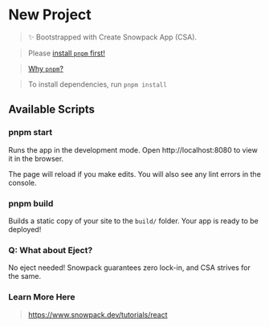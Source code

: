 # New Project

> ✨ Bootstrapped with Create Snowpack App (CSA).

> Please [install `pnpm` first!](https://pnpm.io/installation)

> [Why `pnpm`?](https://pnpm.io/motivation)

> To install dependencies, run `pnpm install`

## Available Scripts

### pnpm start

Runs the app in the development mode.
Open http://localhost:8080 to view it in the browser.

The page will reload if you make edits.
You will also see any lint errors in the console.

### pnpm build

Builds a static copy of your site to the `build/` folder.
Your app is ready to be deployed!

### Q: What about Eject?

No eject needed! Snowpack guarantees zero lock-in, and CSA strives for the same.

### Learn More Here

> https://www.snowpack.dev/tutorials/react
